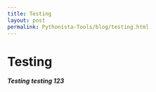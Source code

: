 ```yaml
---
title: Testing
layout: post
permalink: Pythonista-Tools/blog/testing.html
---
```


# Testing
***Testing testing 123***
